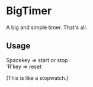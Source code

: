 # BigTimer
A big and simple timer. That's all.

## Usage
Spacekey => start or stop  
'R'key => reset

(This is like a stopwatch.)
